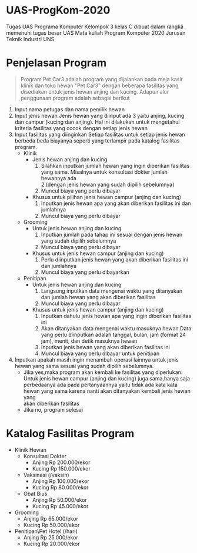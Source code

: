 # UAS-ProgKom-2020
Tugas UAS Programa Komputer Kelompok 3 kelas C dibuat dalam rangka memenuhi tugas besar UAS Mata kuliah Program Komputer 2020 Jurusan Teknik Industri UNS
# Penjelasan Program
> Program Pet Car3 adalah program yang dijalankan pada meja kasir klinik dan toko hewan "Pet Car3" dengan beberapa fasilitas yang disediakan untuk jenis hewan anjing dan kucing.
Adapun alur penggunaan program adalah sebagai berikut
1. Input nama petugas dan nama pemilik hewan
2. Input jenis hewan
   Jenis hewan yang diinput ada 3 yaitu anjing, kucing dan campur (kucing dan anjing). Hal ini dilakukan untuk mengetahui kriteria
   fasilitas yang cocok dengan setiap jenis hewan
3. Input fasilitas yang diinginkan
   Setiap fasilitas untuk setiap jenis hewan berbeda beda biayanya seperti yang terlampir pada katalog fasilitas program.
   - Klinik
     - Jenis hewan anjing dan kucing
       1. Silahkan inputkan jumlah hewan yang ingin diberikan fasilitas yang sama. Misalnya untuk konsultasi dokter jumlah hewannya ada     
          2 (dengan jenis hewan yang sudah dipilih sebelumnya)
       2. Muncul biaya yang perlu dibayar
     - Khusus untuk pilihan jenis hewan campur (anjing dan kucing)
       1. Inputkan jenis hewan apa yang akan diberikan fasilitas ini dan jumlahnya
       2. Muncul biaya yang perlu dibayar
   - Grooming
     - Untuk jenis hewan anjing dan kucing
       1. Inputkan jumlah pada tahap ini sesuai dengan jenis hewan yang sudah dipilih sebelumnya
       2. Muncul biaya yang perlu dibayar
     - Khusus untuk jenis hewan campur (anjing dan kucing)
       1. Perlu diinputkan jenis hewan yang akan diberikan fasilitas ini dan jumlahnya
       2. Muncul biaya yang perlu dibayarkan
   - Penitipan
     - Untuk jenis hewan anjing dan kucing
       1. Langsung inputkan data mengenai waktu yang ditanyakan dan jumlah hewan yang akan diberikan fasilitas
       2. Muncul biaya yang perlu dibayar
     - Khusus untuk jenis hewan campur (anjing dan kucing)
       1. Inputkan dahulu jenis hewan apa yang ingin diberikan fasilitas ini
       2. Akan ditanyakan data mengenai waktu masuknya hewan.Data yang perlu diinputkan adalah tanggal, bulan, jam
          (format 24 jam), menit, dan detik masuknya hewan
       3. Inputkan jenis hewan yang akan diberikan fasilitas ini
       4. Muncul biaya yang perlu dibayar untuk penitipan
4. Inputkan apakah masih ingin menambah operasi lainnya untuk jenis hewan yang sama sesuai yang sudah dipilih sebelumnya. 
   - Jika yes,maka program akan kembali ke fasilitas yang diperlukan. Untuk jenis hewan campur (anjing dan kucing) juga sama,hanya saja 
     perbedaanya ada pada pertanyaannya yaitu tidak ada kata kata hewan yang sama karena nanti akan ditanyakan kembali jenis hewan yang  
     akan diberikan fasilitas
   - Jika no, program selesai
# Katalog Fasilitas Program
  - Klinik Hewan
    - Konsultasi Dokter
      - Anjing  Rp 200.000/ekor
      - Kucing  Rp 150.000/ekor
    - Vaksinasi (/vaksin)
      - Anjing  Rp 100.000/ekor
      - Kucing  Rp 80.000/ekor
    - Obat Bius
      - Anjing Rp 50.000/ekor
      - Kucing Rp 45.000/ekor
  - Grooming
    - Anjing  Rp 65.000/ekor
    - Kucing  Rp 50.000/ekor
  - Penitipan\Pet Hotel (/hari) 
    - Anjing  Rp 25.000/ekor
    - Kucing  Rp 20.000/ekor
 
